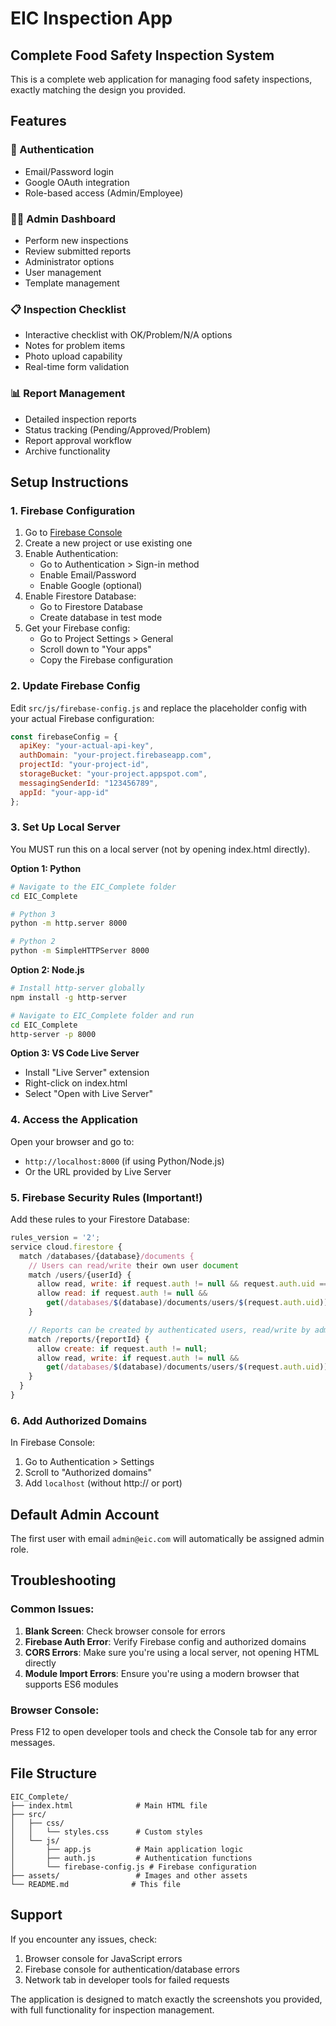 # EIC Inspection App

## Complete Food Safety Inspection System

This is a complete web application for managing food safety inspections, exactly matching the design you provided.

## Features

### 🔐 Authentication
- Email/Password login
- Google OAuth integration
- Role-based access (Admin/Employee)

### 👨‍💼 Admin Dashboard
- Perform new inspections
- Review submitted reports
- Administrator options
- User management
- Template management

### 📋 Inspection Checklist
- Interactive checklist with OK/Problem/N/A options
- Notes for problem items
- Photo upload capability
- Real-time form validation

### 📊 Report Management
- Detailed inspection reports
- Status tracking (Pending/Approved/Problem)
- Report approval workflow
- Archive functionality

## Setup Instructions

### 1. Firebase Configuration
1. Go to [Firebase Console](https://console.firebase.google.com/)
2. Create a new project or use existing one
3. Enable Authentication:
   - Go to Authentication > Sign-in method
   - Enable Email/Password
   - Enable Google (optional)
4. Enable Firestore Database:
   - Go to Firestore Database
   - Create database in test mode
5. Get your Firebase config:
   - Go to Project Settings > General
   - Scroll down to "Your apps"
   - Copy the Firebase configuration

### 2. Update Firebase Config
Edit `src/js/firebase-config.js` and replace the placeholder config with your actual Firebase configuration:

```javascript
const firebaseConfig = {
  apiKey: "your-actual-api-key",
  authDomain: "your-project.firebaseapp.com",
  projectId: "your-project-id",
  storageBucket: "your-project.appspot.com",
  messagingSenderId: "123456789",
  appId: "your-app-id"
};
```

### 3. Set Up Local Server
You MUST run this on a local server (not by opening index.html directly).

**Option 1: Python**
```bash
# Navigate to the EIC_Complete folder
cd EIC_Complete

# Python 3
python -m http.server 8000

# Python 2
python -m SimpleHTTPServer 8000
```

**Option 2: Node.js**
```bash
# Install http-server globally
npm install -g http-server

# Navigate to EIC_Complete folder and run
cd EIC_Complete
http-server -p 8000
```

**Option 3: VS Code Live Server**
- Install "Live Server" extension
- Right-click on index.html
- Select "Open with Live Server"

### 4. Access the Application
Open your browser and go to:
- `http://localhost:8000` (if using Python/Node.js)
- Or the URL provided by Live Server

### 5. Firebase Security Rules (Important!)
Add these rules to your Firestore Database:

```javascript
rules_version = '2';
service cloud.firestore {
  match /databases/{database}/documents {
    // Users can read/write their own user document
    match /users/{userId} {
      allow read, write: if request.auth != null && request.auth.uid == userId;
      allow read: if request.auth != null && 
        get(/databases/$(database)/documents/users/$(request.auth.uid)).data.role in ['admin', 'superadmin'];
    }

    // Reports can be created by authenticated users, read/write by admins
    match /reports/{reportId} {
      allow create: if request.auth != null;
      allow read, write: if request.auth != null && 
        get(/databases/$(database)/documents/users/$(request.auth.uid)).data.role in ['admin', 'superadmin'];
    }
  }
}
```

### 6. Add Authorized Domains
In Firebase Console:
1. Go to Authentication > Settings
2. Scroll to "Authorized domains"
3. Add `localhost` (without http:// or port)

## Default Admin Account
The first user with email `admin@eic.com` will automatically be assigned admin role.

## Troubleshooting

### Common Issues:

1. **Blank Screen**: Check browser console for errors
2. **Firebase Auth Error**: Verify Firebase config and authorized domains
3. **CORS Errors**: Make sure you're using a local server, not opening HTML directly
4. **Module Import Errors**: Ensure you're using a modern browser that supports ES6 modules

### Browser Console:
Press F12 to open developer tools and check the Console tab for any error messages.

## File Structure
```
EIC_Complete/
├── index.html              # Main HTML file
├── src/
│   ├── css/
│   │   └── styles.css      # Custom styles
│   └── js/
│       ├── app.js          # Main application logic
│       ├── auth.js         # Authentication functions
│       └── firebase-config.js # Firebase configuration
├── assets/                 # Images and other assets
└── README.md              # This file
```

## Support
If you encounter any issues, check:
1. Browser console for JavaScript errors
2. Firebase console for authentication/database errors
3. Network tab in developer tools for failed requests

The application is designed to match exactly the screenshots you provided, with full functionality for inspection management.
